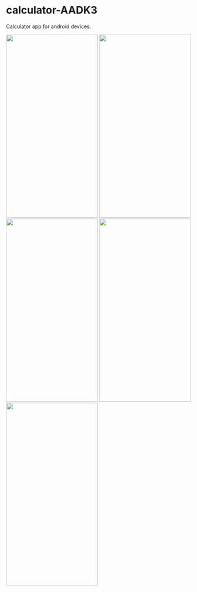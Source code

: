 # calculator-AADK3
Calculator app for android devices.

<img src="https://github.com/stym-rj/calculator-AADK3/assets/62481122/746c0fba-2549-425d-b239-8b050a0eb47d" width="250" height="500">
        
<img src="https://github.com/stym-rj/calculator-AADK3/assets/62481122/e171f9dc-5fe6-4289-848c-a48c465d8b42" width="250" height="500">

<img src="https://github.com/stym-rj/calculator-AADK3/assets/62481122/77aeb814-b160-435e-88c1-6d852adf9a59" width="250" height="500">

<img src="https://github.com/stym-rj/calculator-AADK3/assets/62481122/ca639999-2be1-452e-8bfd-001454858a2b" width="250" height="500">

<img src="https://github.com/stym-rj/calculator-AADK3/assets/62481122/c692b7bd-e0ef-4e98-9a46-473ecef9fa9c" width="250" height="500">
